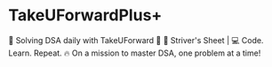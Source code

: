 # TakeUForwardPlus+
🧠 Solving DSA daily with TakeUForward 🚀
📘 Striver's Sheet | 💻 Code. Learn. Repeat.
🔥 On a mission to master DSA, one problem at a time!
